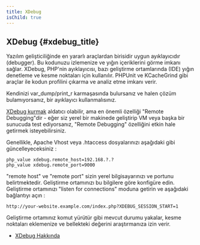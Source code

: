 ```yaml
---
title: XDebug
isChild: true
---
```


## XDebug {#xdebug_title}

Yazılım gelişticiliğinde en yararlı araçlardan birisidir uygun ayıklayıcıdır (debugger). Bu kodunuzu izlemenize ve yığın 
içeriklerini görme imkanı sağlar. XDebug, PHP'nin ayıklayıcısı, bazı geliştirme ortamlarında (IDE) yığın denetleme ve kesme noktaları için 
kullanılır. PHPUnit ve KCacheGrind gibi araçlar ile kodun profilini çıkarma ve analiz etme imkanı verir.

Kendinizi var_dump/print_r karmaşasında bulursanız ve halen çözüm bulamıyorsanız, bir ayıklayıcı kullanmalısınız. 

[XDebug kurmak][xdebug-install] aldatıcı olabilir, ama en önemli özelliği "Remote Debugging"dir - eğer siz yerel bir 
makinede geliştirip VM veya başka bir sunucuda test ediyorsanız, "Remote Debugging" özelliğini etkin hale getirmek 
isteyebilirsiniz.

Genellikle, Apache Vhost veya .htaccess dosyalarınızı aşağıdaki gibi güncelleyeceksiniz : 

    php_value xdebug.remote_host=192.168.?.?
    php_value xdebug.remote_port=9000

"remote host" ve "remote port" sizin yerel bilgisayarınızı ve portunu belirtmektedir. Geliştirme ortamınızı bu bilgilere 
göre konfigüre edin. Geliştirme ortamınızı "listen for connections" moduna getirin ve aşağıdaki bağlantıyı açın : 

    http://your-website.example.com/index.php?XDEBUG_SESSION_START=1

Geliştirme ortamınız komut yürütür gibi mevcut durumu yakalar, kesme noktaları eklemenize ve bellekteki değerini 
araştırmanıza izin verir.

 * [XDebug Hakkında][xdebug-docs]

[xdebug-docs]: http://xdebug.org/docs/
[xdebug-install]: http://xdebug.org/docs/install